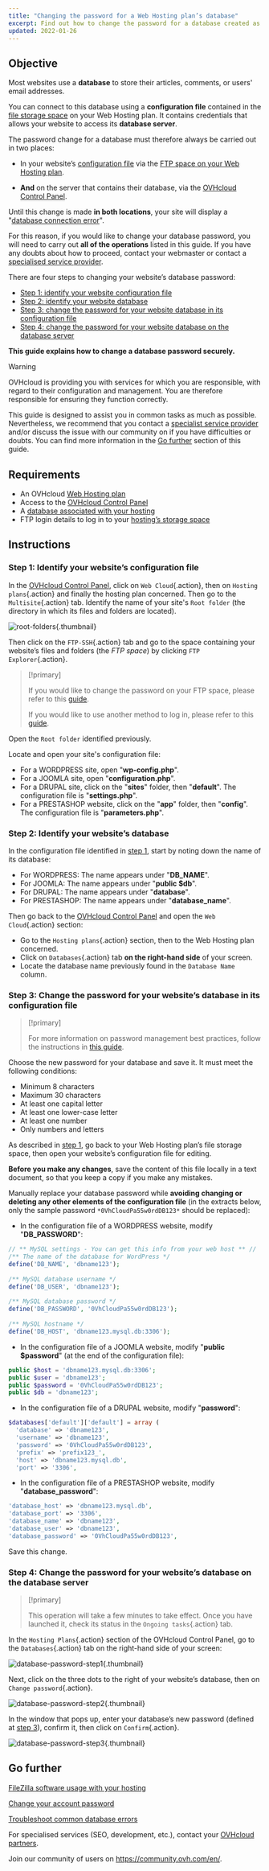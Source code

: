 ```yaml
---
title: "Changing the password for a Web Hosting plan’s database"
excerpt: Find out how to change the password for a database created as part of a Web Hosting plan
updated: 2022-01-26
---
```


## Objective

Most websites use a **database** to store their articles, comments, or users' email addresses.

You can connect to this database using a **configuration file** contained in the [file storage space](ftp_connection1.) on your Web Hosting plan. It contains credentials that allows your website to access its **database server**.

The password change for a database must therefore always be carried out in two places:

- In your website’s [configuration file](cms_manage_1_click_module#step-1-identify-the-database-linked-to-your-module.) via the [FTP space on your Web Hosting plan](ftp_connection1.).

- **And** on the server that contains their database, via the [OVHcloud Control Panel](manager.).

Until this change is made **in both locations**, your site will display a "[database connection error](diagnosis_database_errors#error-establishing-a-database-connection.)".

For this reason, if you would like to change your database password, you will need to carry out  **all of the operations** listed in this guide. If you have any doubts about how to proceed, contact your webmaster or contact a [specialised service provider](partner.).

There are four steps to changing your website’s database password:

- [Step 1: identify your website configuration file](sql_change_password_#step1.)
- [Step 2: identify your website database](sql_change_password_#step2.)
- [Step 3: change the password for your website database in its configuration file](sql_change_password_#step3.)
- [Step 4: change the password for your website database on the database server](sql_change_password_#step4.)

**This guide explains how to change a database password securely.**

> [!warning]
> OVHcloud is providing you with services for which you are responsible, with regard to their configuration and management. You are therefore responsible for ensuring they function correctly.
>
>This guide is designed to assist you in common tasks as much as possible. Nevertheless, we recommend that you contact a [specialist service provider](partner.) and/or discuss the issue with our community on if you have difficulties or doubts. You can find more information in the [Go further](sql_change_password_#go-further.) section of this guide.
>

## Requirements

- An OVHcloud [Web Hosting plan](hosting.)
- Access to the [OVHcloud Control Panel](manager.)
- A [database associated with your hosting](hosting-options-startsql.)
- FTP login details to log in to your [hosting’s storage space](ftp_connection1.)

## Instructions

### Step 1: Identify your website’s configuration file <a name="step1"></a>

In the [OVHcloud Control Panel](manager.), click on `Web Cloud`{.action}, then on `Hosting plans`{.action} and finally the hosting plan concerned. Then go to the `Multisite`{.action} tab. Identify the name of your site's `Root folder` (the directory in which its files and folders are located).

![root-folders](sql_change_password_images_root-folders.png){.thumbnail}

Then click on the `FTP-SSH`{.action} tab and go to the space containing your website’s files and folders (the *FTP space*) by clicking `FTP Explorer`{.action}.

> [!primary]
>
> If you would like to change the password on your FTP space, please refer to this [guide](ftp_change_password1.).
>
> If you would like to use another method to log in, please refer to this [guide](ftp_connection1.).
>

Open the `Root folder` identified previously.

Locate and open your site's configuration file:

- For a WORDPRESS site, open "**wp-config.php**".
- For a JOOMLA site, open "**configuration.php**".
- For a DRUPAL site, click on the "**sites**" folder, then "**default**". The configuration file is "**settings.php**".
- For a PRESTASHOP website, click on the "**app**" folder, then "**config**". The configuration file is "**parameters.php**".

### Step 2: Identify your website’s database <a name="step2"></a>

In the configuration file identified in [step 1](sql_change_password_#step1.), start by noting down the name of its database:

- For WORDPRESS: The name appears under "**DB_NAME**".
- For JOOMLA: The name appears under "**public $db**".
- For DRUPAL: The name appears under "**database**".
- For PRESTASHOP: The name appears under "**database_name**".

Then go back to the [OVHcloud Control Panel](manager.) and open the `Web Cloud`{.action} section:

- Go to the `Hosting plans`{.action} section, then to the Web Hosting plan concerned.
- Click on `Databases`{.action} tab **on the right-hand side** of your screen.
- Locate the database name previously found in the `Database Name` column.

### Step 3: Change the password for your website’s database in its configuration file <a name="step3"></a>

> [!primary]
>
> For more information on password management best practices, follow the instructions in [this guide](manage-ovh-password1.).
>

Choose the new password for your database and save it. It must meet the following conditions:

- Minimum 8 characters
- Maximum 30 characters
- At least one capital letter
- At least one lower-case letter
- At least one number
- Only numbers and letters

As described in [step 1](sql_change_password_#step1.), go back to your Web Hosting plan’s file storage space, then open your website’s configuration file for editing.

**Before you make any changes**, save the content of this file locally in a text document, so that you keep a copy if you make any mistakes.

Manually replace your database password while **avoiding changing or deleting any other elements of the configuration file** (in the extracts below, only the sample password `*0VhCloudPa55w0rdDB123*` should be replaced):

- In the configuration file of a WORDPRESS website, modify "**DB_PASSWORD**":

```php
// ** MySQL settings - You can get this info from your web host ** //
/** The name of the database for WordPress */
define('DB_NAME', 'dbname123');
 
/** MySQL database username */
define('DB_USER', 'dbname123');
 
/** MySQL database password */
define('DB_PASSWORD', '0VhCloudPa55w0rdDB123');
 
/** MySQL hostname */
define('DB_HOST', 'dbname123.mysql.db:3306');
```

- In the configuration file of a JOOMLA website, modify "**public $password**" (at the end of the configuration file):

```php
public $host = 'dbname123.mysql.db:3306';
public $user = 'dbname123';
public $password = '0VhCloudPa55w0rdDB123';
public $db = 'dbname123';
```

- In the configuration file of a DRUPAL website, modify "**password**":

```php
$databases['default']['default'] = array (
  'database' => 'dbname123',
  'username' => 'dbname123',
  'password' => '0VhCloudPa55w0rdDB123',
  'prefix' => 'prefix123_',
  'host' => 'dbname123.mysql.db',
  'port' => '3306',
```

- In the configuration file of a PRESTASHOP website, modify "**database_password**":

```php
'database_host' => 'dbname123.mysql.db',
'database_port' => '3306',
'database_name' => 'dbname123',
'database_user' => 'dbname123',
'database_password' => '0VhCloudPa55w0rdDB123',
```

Save this change.

### Step 4: Change the password for your website’s database on the database server <a name="step4"></a>

> [!primary]
>
> This operation will take a few minutes to take effect. Once you have launched it, check its status in the `Ongoing tasks`{.action} tab.
>

In the `Hosting Plans`{.action} section of the OVHcloud Control Panel, go to the `Databases`{.action} tab on the right-hand side of your screen:

![database-password-step1](sql_change_password_images_tab.png){.thumbnail}

Next, click on the three dots to the right of your website’s database, then on `Change password`{.action}.

![database-password-step2](sql_change_password_images_change-password.png){.thumbnail}

In the window that pops up, enter your database’s new password (defined at [step 3](sql_change_password_#step3.)), confirm it, then click on `Confirm`{.action}.

![database-password-step3](change-password-window.png){.thumbnail}

## Go further <a name="go-further"></a>

[FileZilla software usage with your hosting](ftp_filezilla_user_guide1.)

[Change your account password](manage-ovh-password1.)

[Troubleshoot common database errors](diagnosis_database_errors1.)

For specialised services (SEO, development, etc.), contact your [OVHcloud partners](partner.).

Join our community of users on <https://community.ovh.com/en/>.